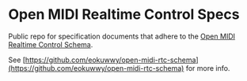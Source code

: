 # Open MIDI Realtime Control Specs
Public repo for specification documents that adhere to the [Open MIDI Realtime Control Schema](https://github.com/eokuwwy/open-midi-rtc-schema).

See [https://github.com/eokuwwy/open-midi-rtc-schema](https://github.com/eokuwwy/open-midi-rtc-schema) for more info.
